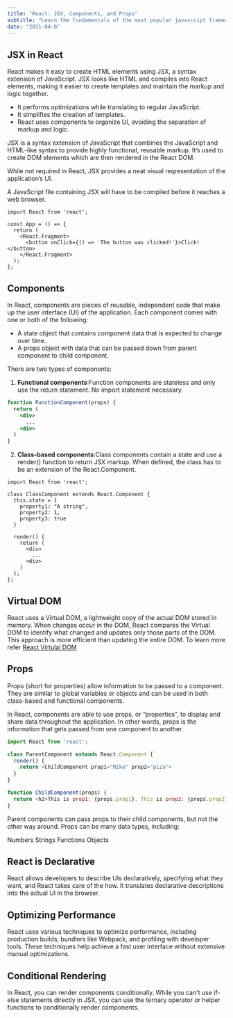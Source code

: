 ```yaml
---
title: "React: JSX, Components, and Props"
subtitle: "Learn the fundamentals of the most popular javascript framework"
date: "2021-04-8"
---
```


## JSX in React

React makes it easy to create HTML elements using JSX, a syntax extension of JavaScript. JSX looks like HTML and compiles into React elements, making it easier to create templates and maintain the markup and logic together.

- It performs optimizations while translating to regular JavaScript.
- It simplifies the creation of templates.
- React uses components to organize UI, avoiding the separation of markup and logic.

JSX is a syntax extension of JavaScript that combines the JavaScript and HTML-like syntax to provide highly functional, reusable markup. It’s used to create DOM elements which are then rendered in the React DOM.

While not required in React, JSX provides a neat visual reqresentation of the application’s UI.

A JavaScript file containing JSX will have to be compiled before it reaches a web browser.

```javascipt
import React from 'react';

const App = () => {
  return (
    <React.Fragment>
      <button onClick={() => 'The button was clicked!'}>Click!</button>
    </React.Fragment>
  );
};
```

## Components

In React, components are pieces of reusable, independent code that make up the user interface (UI) of the application. Each component comes with one or both of the following:

- A state object that contains component data that is expected to change over time.
- A props object with data that can be passed down from parent component to child component.

There are two types of components:
1. **Functional components**:Function components are stateless and only use the return statement. No import statement necessary.

```jsx
function FunctionComponent(props) {
  return (
    <div>
      ...
    <div>
  )
}
```

2. **Class-based components**:Class components contain a state and use a render() function to return JSX markup. When defined, the class has to be an extension of the React.Component.

```javascipt
import React from 'react';

class ClassComponent extends React.Component {
  this.state = {
    property1: "A string",
    property2: 1,
    property3: true
  }

  render() {
    return (
      <div>
        ...
      <div>
    )
  };
};

```



## Virtual DOM

React uses a Virtual DOM, a lightweight copy of the actual DOM stored in memory. When changes occur in the DOM, React compares the Virtual DOM to identify what changed and updates only those parts of the DOM. This approach is more efficient than updating the entire DOM.
To learn more refer [React Virtulal DOM](/posts/2021-react-basics)

## Props

Props (short for properties) allow information to be passed to a component. They are similar to global variables or objects and can be used in both class-based and functional components.

In React, components are able to use props, or “properties”, to display and share data throughout the application. In other words, props is the information that gets passed from one component to another.

```javascript
import React from 'react';

class ParentComponent extends React.Component {
  render() {
    return <ChildComponent prop1="Mike" prop2="piza">
  }
}

function ChildComponent(props) {
  return <h2>This is prop1: {props.prop1}. This is prop2: {props.prop2}.</h2>
}

```


Parent components can pass props to their child components, but not the other way around. Props can be many data types, including:

Numbers
Strings
Functions
Objects

## React is Declarative

React allows developers to describe UIs declaratively, specifying what they want, and React takes care of the how. It translates declarative descriptions into the actual UI in the browser.

## Optimizing Performance

React uses various techniques to optimize performance, including production builds, bundlers like Webpack, and profiling with developer tools. These techniques help achieve a fast user interface without extensive manual optimizations.

## Conditional Rendering

In React, you can render components conditionally. While you can't use if-else statements directly in JSX, you can use the ternary operator or helper functions to conditionally render components.

